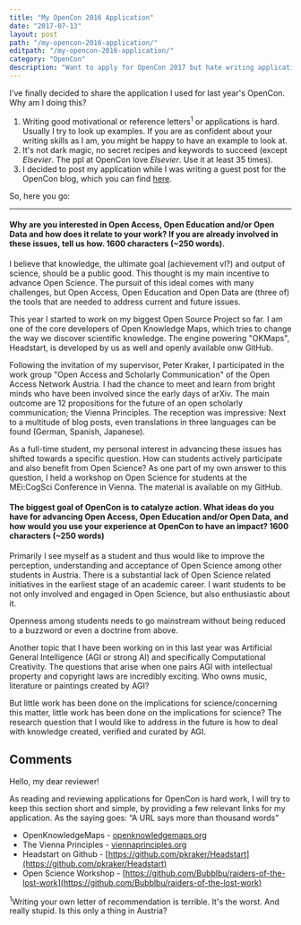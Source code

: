 ```yaml
---
title: "My OpenCon 2016 Application"
date: "2017-07-13"
layout: post
path: "/my-opencon-2016-application/"
editpath: "/my-opencon-2016-application/"
category: "OpenCon"
description: "Want to apply for OpenCon 2017 but hate writing applications? Tried googling 'opencon application tutorial in < 10min'? Say no more... Have a look at mine!"
---
```


I've finally decided to share the application I used for last year's OpenCon. Why am I doing this?

1. Writing good motivational or reference letters<sup>1</sup> or applications is hard. Usually I try to look up examples. If you are as confident about your writing skills as I am, you might be happy to have an example to look at.
2. It's not dark magic, no secret recipes and keywords to succeed (except *Elsevier*. The ppl at OpenCon love *Elsevier*. Use it at least 35 times).
3. I decided to post my application while I was writing a guest post for the OpenCon blog, which you can find [here](http://www.opencon2017.org/opencon_why_and_how_i_applied_and_why_you_should_too).

So, here you go:

----

#### Why are you interested in Open Access, Open Education and/or Open Data and how does it relate to your work? If you are already involved in these issues, tell us how. 1600 characters (~250 words).

I believe that knowledge, the ultimate goal (achievement vl?) and output of science, should be a public good. This thought is my main incentive to advance Open Science. The pursuit of this ideal comes with many challenges, but Open Access, Open Education and Open Data are (three of) the tools that are needed to address current and future issues.

This year I started to work on my biggest Open Source Project so far. I am one of the core developers of Open Knowledge Maps, which tries to change the way we discover scientific knowledge. The engine powering "OKMaps", Headstart, is developed by us as well and openly available onw GitHub.

Following the invitation of my supervisor, Peter Kraker, I participated in the work group "Open Access and Scholarly Communication" of the Open Access Network Austria. I had the chance to meet and learn from bright minds who have been involved since the early days of arXiv. The main outcome are 12 propositions for the future of an open scholarly communication; the Vienna Principles. The reception was impressive: Next to a multitude of blog posts, even translations in three languages can be found (German, Spanish, Japanese).

As a full-time student, my personal interest in advancing these issues has shifted towards a specific question. How can students actively participate and also benefit from Open Science? As one part of my own answer to this question, I held a workshop on Open Science for students at the MEi:CogSci Conference in Vienna. The material is available on my GitHub.

#### The biggest goal of OpenCon is to catalyze action. What ideas do you have for advancing Open Access, Open Education and/or Open Data, and how would you use your experience at OpenCon to have an impact? 1600 characters (~250 words)

Primarily I see myself as a student and thus would like to improve the perception, understanding and acceptance of Open Science among other students in Austria. There is a substantial lack of Open Science related initiatives in the earliest stage of an academic career. I want students to be not only involved and engaged in Open Science, but also enthusiastic about it.

Openness among students needs to go mainstream without being reduced to a buzzword or even a doctrine from above.

Another topic that I have been working on in this last year was Artificial General Intelligence (AGI or strong AI) and specifically Computational Creativity. The questions that arise when one pairs AGI with intellectual property and copyright laws are incredibly exciting. Who owns music, literature or paintings created by AGI?

But little work has been done on the implications for science/concerning this matter, little work has been done on the implications for science? The research question that I would like to address in the future is how to deal with knowledge created, verified and curated by AGI.

## Comments

Hello, my dear reviewer!

As reading and reviewing applications for OpenCon is hard work, I will try to keep this section short and simple, by providing a few relevant links for my application. As the saying goes: “A URL says more than thousand words”

+ OpenKnowledgeMaps - [openknowledgemaps.org](openknowledgemaps.org)
+ The Vienna Principles - [viennaprinciples.org](viennaprinciples.org)
+ Headstart on Github - [https://github.com/pkraker/Headstart](https://github.com/pkraker/Headstart)
+ Open Science Workshop - [https://github.com/Bubblbu/raiders-of-the-lost-work](https://github.com/Bubblbu/raiders-of-the-lost-work)


<a name=""></a><sup>1</sup>Writing your own letter of recommendation is terrible. It's the worst. And really stupid. Is this only a thing in Austria?